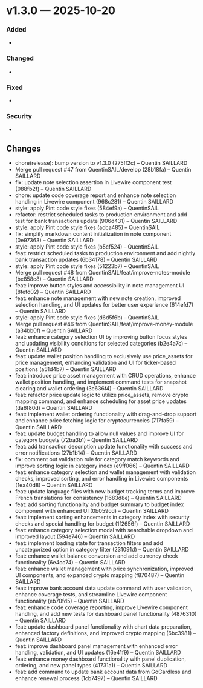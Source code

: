 # v1.3.0 — 2025-10-20

### Added
- 
### Changed
- 
### Fixed
- 
### Security
- 

## Changes
* chore(release): bump version to v1.3.0 (275ff2c) – Quentin SAILLARD
* Merge pull request #47 from QuentinSAIL/develop (28b18fa) – Quentin SAILLARD
* fix: update note selection assertion in Livewire component test (088fb2f) – Quentin SAILLARD
* chore: update code coverage report and enhance note selection handling in Livewire component (968c281) – Quentin SAILLARD
* style: apply Pint code style fixes (584ef9a) – QuentinSAIL
* refactor: restrict scheduled tasks to production environment and add test for bank transactions update (906d431) – Quentin SAILLARD
* style: apply Pint code style fixes (adca485) – QuentinSAIL
* fix: simplify markdown content initialization in note component (0e97363) – Quentin SAILLARD
* style: apply Pint code style fixes (b5cf524) – QuentinSAIL
* feat: restrict scheduled tasks to production environment and add nightly bank transaction updates (6b34178) – Quentin SAILLARD
* style: apply Pint code style fixes (51223b7) – QuentinSAIL
* Merge pull request #48 from QuentinSAIL/feat/improve-notes-module (be858c8) – Quentin SAILLARD
* feat: improve button styles and accessibility in note management UI (8fefd02) – Quentin SAILLARD
* feat: enhance note management with new note creation, improved selection handling, and UI updates for better user experience (614efd7) – Quentin SAILLARD
* style: apply Pint code style fixes (d6d5f6b) – QuentinSAIL
* Merge pull request #46 from QuentinSAIL/feat/improve-money-module (a34bb0f) – Quentin SAILLARD
* feat: enhance category selection UI by improving button focus styles and updating visibility conditions for selected categories (b2e4a7c) – Quentin SAILLARD
* feat: update wallet position handling to exclusively use price_assets for price management, enhancing validation and UI for ticker-based positions (a51d4b7) – Quentin SAILLARD
* feat: introduce price asset management with CRUD operations, enhance wallet position handling, and implement command tests for snapshot clearing and wallet ordering (3c636f4) – Quentin SAILLARD
* feat: refactor price update logic to utilize price_assets, remove crypto mapping command, and enhance scheduling for asset price updates (da6f80d) – Quentin SAILLARD
* feat: implement wallet ordering functionality with drag-and-drop support and enhance price fetching logic for cryptocurrencies (717fa59) – Quentin SAILLARD
* feat: update budget handling to allow null values and improve UI for category budgets (72ba3b1) – Quentin SAILLARD
* feat: add transaction description update functionality with success and error notifications (27b1b14) – Quentin SAILLARD
* fix: comment out validation rule for category match keywords and improve sorting logic in category index (e9ff066) – Quentin SAILLARD
* feat: enhance category selection and wallet management with validation checks, improved sorting, and error handling in Livewire components (1ea40d8) – Quentin SAILLARD
* feat: update language files with new budget tracking terms and improve French translations for consistency (1683d8e) – Quentin SAILLARD
* feat: add sorting functionality and budget summary to budget index component with enhanced UI (0b059cd) – Quentin SAILLARD
* feat: implement sorting enhancements in category index with security checks and special handling for budget (1f2656f) – Quentin SAILLARD
* feat: enhance category selection modal with searchable dropdown and improved layout (594e746) – Quentin SAILLARD
* feat: implement loading state for transaction filters and add uncategorized option in category filter (231091d) – Quentin SAILLARD
* feat: enhance wallet balance conversion and add currency check functionality (6e4cc74) – Quentin SAILLARD
* feat: enhance wallet management with price synchronization, improved UI components, and expanded crypto mapping (f870487) – Quentin SAILLARD
* feat: improve bank account data update command with user validation, enhance coverage tests, and streamline Livewire component functionality (eb70fd5) – Quentin SAILLARD
* feat: enhance code coverage reporting, improve Livewire component handling, and add new tests for dashboard panel functionality (4876310) – Quentin SAILLARD
* feat: update dashboard panel functionality with chart data preparation, enhanced factory definitions, and improved crypto mapping (6bc3981) – Quentin SAILLARD
* feat: improve dashboard panel management with enhanced error handling, validation, and UI updates (16e41f9) – Quentin SAILLARD
* feat: enhance money dashboard functionality with panel duplication, ordering, and new panel types (41731a1) – Quentin SAILLARD
* feat: add command to update bank account data from GoCardless and enhance renewal process (1cb7497) – Quentin SAILLARD
